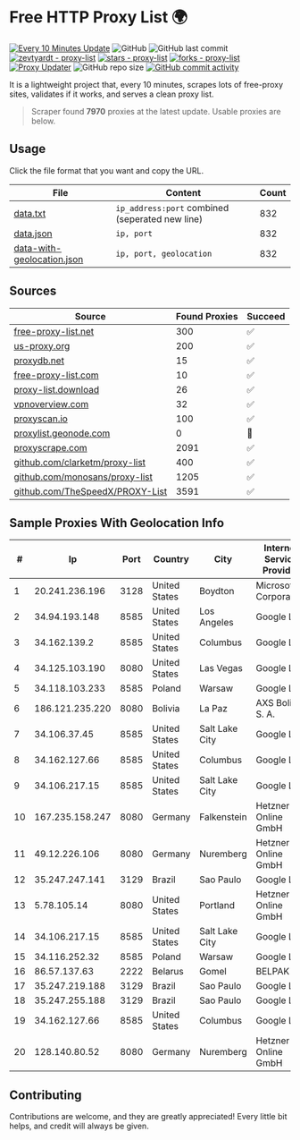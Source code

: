 
# Free HTTP Proxy List 🌍

[![Every 10 Minutes Update](https://github.com/mertguvencli/http-proxy-list/actions/workflows/main.yml/badge.svg?branch=main)](https://github.com/mertguvencli/http-proxy-list/actions/workflows/main.yml)
![GitHub](https://img.shields.io/github/license/mertguvencli/http-proxy-list)
![GitHub last commit](https://img.shields.io/github/last-commit/mertguvencli/http-proxy-list)
[![zevtyardt - proxy-list](https://img.shields.io/static/v1?label=zevtyardt&message=proxy-list&color=blue&logo=github)](https://github.com/zevtyardt/proxy-list "Go to GitHub repo")
[![stars - proxy-list](https://img.shields.io/github/stars/zevtyardt/proxy-list?style=social)](https://github.com/zevtyardt/proxy-list)
[![forks - proxy-list](https://img.shields.io/github/forks/zevtyardt/proxy-list?style=social)](https://github.com/zevtyardt/proxy-list)
[![Proxy Updater](https://github.com/zevtyardt/proxy-list/workflows/Proxy%20Updater/badge.svg)](https://github.com/zevtyardt/proxy-list/actions?query=workflow:"Proxy+Updater")
![GitHub repo size](https://img.shields.io/github/repo-size/zevtyardt/proxy-list)
[![GitHub commit activity](https://img.shields.io/github/commit-activity/m/zevtyardt/proxy-list?logo=commits)](https://github.com/zevtyardt/proxy-list/commits/main)

It is a lightweight project that, every 10 minutes, scrapes lots of free-proxy sites, validates if it works, and serves a clean proxy list.

> Scraper found **7970** proxies at the latest update. Usable proxies are below.

## Usage

Click the file format that you want and copy the URL.

|File|Content|Count|
|----|-------|-----|
|[data.txt](https://raw.githubusercontent.com/mertguvencli/http-proxy-list/main/proxy-list/data.txt)|`ip_address:port` combined (seperated new line)|832|
|[data.json](https://raw.githubusercontent.com/mertguvencli/http-proxy-list/main/proxy-list/data.json)|`ip, port`|832|
|[data-with-geolocation.json](https://raw.githubusercontent.com/mertguvencli/http-proxy-list/main/proxy-list/data-with-geolocation.json)|`ip, port, geolocation`|832|

## Sources

|Source|Found Proxies|Succeed|
|------|-------------|-------|
|[free-proxy-list.net](https://free-proxy-list.net)|300|✅|
|[us-proxy.org](https://www.us-proxy.org)|200|✅|
|[proxydb.net](http://proxydb.net)|15|✅|
|[free-proxy-list.com](https://free-proxy-list.com/?page=&port=&type%5B%5D=http&type%5B%5D=https&up_time=0&search=Search)|10|✅|
|[proxy-list.download](https://www.proxy-list.download/HTTP)|26|✅|
|[vpnoverview.com](https://vpnoverview.com/privacy/anonymous-browsing/free-proxy-servers)|32|✅|
|[proxyscan.io](https://www.proxyscan.io)|100|✅|
|[proxylist.geonode.com](https://proxylist.geonode.com/api/proxy-list?limit=300&page=1&sort_by=lastChecked&sort_type=desc&protocols=http,https)|0|🚫|
|[proxyscrape.com](https://api.proxyscrape.com/v2/?request=displayproxies&protocol=http&timeout=10000&country=all&ssl=all&anonymity=all)|2091|✅|
|[github.com/clarketm/proxy-list](https://raw.githubusercontent.com/clarketm/proxy-list/master/proxy-list-raw.txt)|400|✅|
|[github.com/monosans/proxy-list](https://raw.githubusercontent.com/monosans/proxy-list/main/proxies/http.txt)|1205|✅|
|[github.com/TheSpeedX/PROXY-List](https://raw.githubusercontent.com/TheSpeedX/PROXY-List/master/http.txt)|3591|✅|


## Sample Proxies With Geolocation Info

|#|Ip|Port|Country|City|Internet Service Provider|
|-|--|----|-------|----|-------------------------|
|1|20.241.236.196|3128|United States|Boydton|Microsoft Corporation|
|2|34.94.193.148|8585|United States|Los Angeles|Google LLC|
|3|34.162.139.2|8585|United States|Columbus|Google LLC|
|4|34.125.103.190|8080|United States|Las Vegas|Google LLC|
|5|34.118.103.233|8585|Poland|Warsaw|Google LLC|
|6|186.121.235.220|8080|Bolivia|La Paz|AXS Bolivia S. A.|
|7|34.106.37.45|8585|United States|Salt Lake City|Google LLC|
|8|34.162.127.66|8585|United States|Columbus|Google LLC|
|9|34.106.217.15|8585|United States|Salt Lake City|Google LLC|
|10|167.235.158.247|8080|Germany|Falkenstein|Hetzner Online GmbH|
|11|49.12.226.106|8080|Germany|Nuremberg|Hetzner Online GmbH|
|12|35.247.247.141|3129|Brazil|Sao Paulo|Google LLC|
|13|5.78.105.14|8080|United States|Portland|Hetzner Online GmbH|
|14|34.106.217.15|8585|United States|Salt Lake City|Google LLC|
|15|34.116.252.32|8585|Poland|Warsaw|Google LLC|
|16|86.57.137.63|2222|Belarus|Gomel|BELPAK|
|17|35.247.219.188|3129|Brazil|Sao Paulo|Google LLC|
|18|35.247.255.188|3129|Brazil|Sao Paulo|Google LLC|
|19|34.162.127.66|8585|United States|Columbus|Google LLC|
|20|128.140.80.52|8080|Germany|Nuremberg|Hetzner Online GmbH|



## Contributing

Contributions are welcome, and they are greatly appreciated! Every
little bit helps, and credit will always be given.


